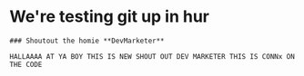 # We're testing git up in hur

	### Shoutout the homie **DevMarketer**

	HALLAAAA AT YA BOY THIS IS NEW SHOUT OUT DEV MARKETER THIS IS CONNx ON THE CODE
	
